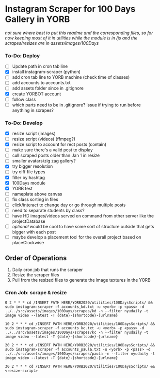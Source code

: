 # Instagram Scraper for 100 Days Gallery in YORB

*not sure where best to put this readme and the corresponding files, so for now keeping most of it in utilities while the module is in /js and the scrapes/resizes are in assets/images/100Days*

### To-Do: Deploy
- [ ] Update path in cron tab line
- [X] install instagram-scraper (python)
- [ ] add cron tab line to YORB machine (check time of classes)
- [ ] add accounts to accounts.txt
- [ ] add assets folder since in .gitignore
- [X] create YORBOT account
- [ ] follow class
- [ ] which parts need to be in .gitignore? issue if trying to run before anything in scrapes?

### To-Do: Develop
- [X] resize script (images)
- [ ] resize script (videos) (ffmpeg?)
- [X] resize script to account for rect posts (contain)
- [ ] make sure there's a valid post to display
- [ ] cull scraped posts older than Jan 1 in resize
- [ ] smaller avatars/zig zag gallery?
- [X] try bigger resolution
- [ ] try diff file types
- [X] filter by hashtag
- [X] 100Days module
- [X] YORB test
- [ ] nameplate above canvas
- [ ] fix class sorting in files
- [ ] click/interact to change day or go through multiple posts
- [ ] need to separate students by class?
- [ ] have HD images/videos served on command from other server like the projectDatabase
- [ ] *optional* would be cool to have some sort of structure outside that gets bigger with each post
- [ ] maybe develop a placement tool for the overall project based on placeClockwise

## Order of Operations

1. Daily cron job that runs the scraper
2. Resize the scraper files
3. Pull from the resized files to generate the image textures in the YORB


### Cron Job: scrape & resize

```
0 2 * * * cd /INSERT PATH HERE/YORB2020/utilities/100DaysScripts/ && sudo instagram-scraper -f accounts_kd.txt -u <yorb> -p <pass> -d ../../src/assets/images/100Days/scrapes/kd -n --filter nyudaily -t image video --latest -T {date}-{shortcode}-{urlname}

10 2 * * * cd /INSERT PATH HERE/YORB2020/utilities/100DaysScripts/ && sudo instagram-scraper -f accounts_kc.txt -u <yorb> -p <pass> -d ../../src/assets/images/100Days/scrapes/kc -n --filter nyudaily -t image video --latest -T {date}-{shortcode}-{urlname}

20 2 * * * cd /INSERT PATH HERE/YORB2020/utilities/100DaysScripts/ && sudo instagram-scraper -f accounts_paula.txt -u <yorb> -p <pass> -d ../../src/assets/images/100Days/scrapes/paula -n --filter nyudaily -t image video --latest -T {date}-{shortcode}-{urlname}

30 2 * * * cd /INSERT PATH HERE/YORB2020/utilities/100DaysScripts/ && <resize-script>
``` 
